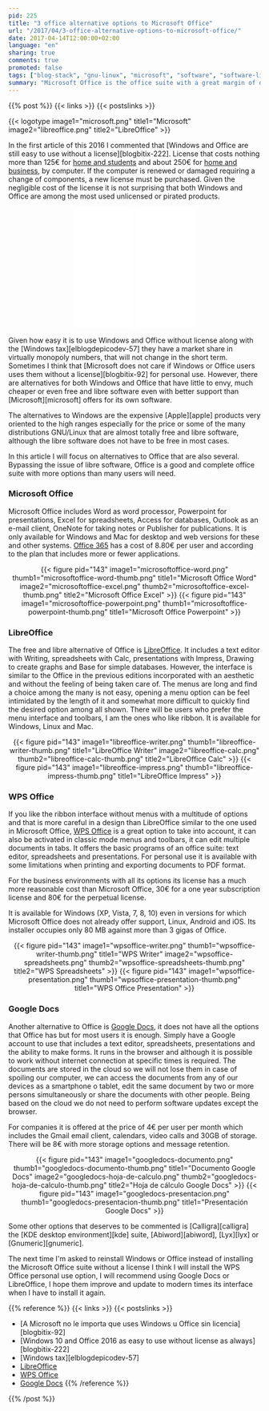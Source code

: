 ```yaml
---
pid: 225
title: "3 office alternative options to Microsoft Office"
url: "/2017/04/3-office-alternative-options-to-microsoft-office/"
date: 2017-04-14T12:00:00+02:00
language: "en"
sharing: true
comments: true
promoted: false
tags: ["blog-stack", "gnu-linux", "microsoft", "software", "software-libre"]
summary: "Microsoft Office is the office suite with a great margin of difference in the usage quota with the next option on Windows systems. It is very complete and includes more features that most users know but it is also a more expensive option than other alternatives that are free without having anything to envy for most users and use cases."
---
```


{{% post %}}
{{< links >}}
{{< postslinks >}}

{{< logotype image1="microsoft.png" title1="Microsoft" image2="libreoffice.png" title2="LibreOffice" >}}

In the first article of this 2016 I commented that [Windows and Office are still easy to use without a license][blogbitix-222]. License that costs nothing more than 125€ for [home and students](http://amzn.to/2bg4CR2) and about 250€ for [home and business](http://amzn.to/2bNf5Bx), by computer. If the computer is renewed or damaged requiring a change of components, a new license must be purchased. Given the negligible cost of the license it is not surprising that both Windows and Office are among the most used unlicensed or pirated products.

<div class="media-amazon" style="text-align: center;">
    <iframe style="width:120px;height:240px;" marginwidth="0" marginheight="0" scrolling="no" frameborder="0" src="//rcm-eu.amazon-adsystem.com/e/cm?lt1=_blank&bc1=000000&IS2=1&bg1=FFFFFF&fc1=000000&lc1=0000FF&t=blobit-21&o=30&p=8&l=as4&m=amazon&f=ifr&ref=as_ss_li_til&asins=B00HC6QQQM&linkId=762b16ff0b7f340317343dc4a24097ab&internal=1"></iframe>
    <iframe style="width:120px;height:240px;" marginwidth="0" marginheight="0" scrolling="no" frameborder="0" src="//rcm-eu.amazon-adsystem.com/e/cm?lt1=_blank&bc1=000000&IS2=1&bg1=FFFFFF&fc1=000000&lc1=0000FF&t=blobit-21&o=30&p=8&l=as4&m=amazon&f=ifr&ref=as_ss_li_til&asins=B01FNRXAZG&linkId=1f45d19184a5ea936b680670062a7fad&internal=1"></iframe>
</div>

Given how easy it is to use Windows and Office without license along with the [Windows tax][elblogdepicodev-57] they have a market share in virtually monopoly numbers, that will not change in the short term. Sometimes I think that [Microsoft does not care if Windows or Office users uses them without a license][blogbitix-92] for personal use. However, there are alternatives for both Windows and Office that have little to envy, much cheaper or even free and libre software even with better support than [Microsoft][microsoft] offers for its own software.

The alternatives to Windows are the expensive [Apple][apple] products very oriented to the high ranges especially for the price or some of the many distributions GNU/Linux that are almost totally free and libre software, although the libre software does not have to be free in most cases.

In this article I will focus on alternatives to Office that are also several. Bypassing the issue of libre software, Office is a good and complete office suite with more options than many users will need.

### Microsoft Office

Microsoft Office includes Word as word processor, Powerpoint for presentations, Excel for spreadsheets, Access for databases, Outlook as an e-mail client, OneNote for taking notes or Publisher for publications. It is only available for Windows and Mac for desktop and web versions for these and other systems. [Office 365](https://products.office.com/es-es/home) has a cost of 8.80€ per user and according to the plan that includes more or fewer applications.

<div class="media" style="text-align: center;">
    {{< figure pid="143" image1="microsoftoffice-word.png" thumb1="microsoftoffice-word-thumb.png" title1="Microsoft Office Word" image2="microsoftoffice-excel.png" thumb2="microsoftoffice-excel-thumb.png" title2="Microsoft Office Excel" >}}
    {{< figure pid="143" image1="microsoftoffice-powerpoint.png" thumb1="microsoftoffice-powerpoint-thumb.png" title1="Microsoft Office Powerpoint" >}}
</div>

### LibreOffice

The free and libre alternative of Office is [LibreOffice](https://es.libreoffice.org/). It includes a text editor with Writing, spreadsheets with Calc, presentations with Impress, Drawing to create graphs and Base for simple databases. However, the interface is similar to the Office in the previous editions incorporated with an aesthetic and without the feeling of being taken care of. The menus are long and find a choice among the many is not easy, opening a menu option can be feel intimidated by the length of it and somewhat more difficult to quickly find the desired option among all shown. There will be users who prefer the menu interface and toolbars, I am the ones who like ribbon. It is available for Windows, Linux and Mac.

<div class="media" style="text-align: center;">
    {{< figure pid="143" image1="libreoffice-writer.png" thumb1="libreoffice-writer-thumb.png" title1="LibreOffice Writer" image2="libreoffice-calc.png" thumb2="libreoffice-calc-thumb.png" title2="LibreOffice Calc" >}}
    {{< figure pid="143" image1="libreoffice-impress.png" thumb1="libreoffice-impress-thumb.png" title1="LibreOffice Impress" >}}
</div>

### WPS Office

If you like the ribbon interface without menus with a multitude of options and that is more careful in a design than LibreOffice similar to the one used in Microsoft Office, [WPS Office](https://www.wps.com/) is a great option to take into account, it can also be activated in classic mode menus and toolbars, it can edit multiple documents in tabs. It offers the basic programs of an office suite: text editor, spreadsheets and presentations. For personal use it is available with some limitations when printing and exporting documents to PDF format.

For the business environments with all its options its license has a much more reasonable cost than Microsoft Office, 30€ for a one year subscription license and 80€ for the perpetual license.

It is available for Windows (XP, Vista, 7, 8, 10) even in versions for which Microsoft Office does not already offer support, Linux, Android and iOS. Its installer occupies only 80 MB against more than 3 gigas of Office.

<div class="media" style="text-align: center;">
    {{< figure pid="143" image1="wpsoffice-writer.png" thumb1="wpsoffice-writer-thumb.png" title1="WPS Writer" image2="wpsoffice-spreadsheets.png" thumb2="wpsoffice-spreadsheets-thumb.png" title2="WPS Spreadsheets" >}}
    {{< figure pid="143" image1="wpsoffice-presentation.png" thumb1="wpsoffice-presentation-thumb.png" title1="WPS Office Presentation" >}}
</div>

### Google Docs

Another alternative to Office is [Google Docs](https://www.google.es/intl/es/docs/about/), it does not have all the options that Office has but for most users it is enough. Simply have a Google account to use that includes a text editor, spreadsheets, presentations and the ability to make forms. It runs in the browser and although it is possible to work without internet connection at specific times is required. The documents are stored in the cloud so we will not lose them in case of spoiling our computer, we can access the documents from any of our devices as a smartphone o tablet, edit the same document by two or more persons simultaneously or share the documents with other people. Being based on the cloud we do not need to perform software updates except the browser.

For companies it is offered at the price of 4€ per user per month which includes the Gmail email client, calendars, video calls and 30GB of storage. There will be 8€ with more storage options and message retention.

<div class="media" style="text-align: center;">
    {{< figure pid="143" image1="googledocs-documento.png" thumb1="googledocs-documento-thumb.png" title1="Documento Google Docs" image2="googledocs-hoja-de-calculo.png" thumb2="googledocs-hoja-de-calculo-thumb.png" title2="Hoja de cálculo Google Docs" >}}
    {{< figure pid="143" image1="googledocs-presentacion.png" thumb1="googledocs-presentacion-thumb.png" title1="Presentación Google Docs" >}}
</div>

Some other options that deserves to be commented is [Calligra][calligra] the [KDE desktop environment][kde] suite, [Abiword][abiword], [Lyx][lyx] or [Gnumeric][gnumeric].

The next time I'm asked to reinstall Windows or Office instead of installing the Microsoft Office suite without a license I think I will install the WPS Office personal use option, I will recommend using Google Docs or LibreOffice, I hope them improve and update to modern times its interface when I have to install it again.

{{% reference %}}
{{< links >}}
{{< postslinks >}}
* [A Microsoft no le importa que uses Windows u Office sin licencia][blogbitix-92]
* [Windows 10 and Office 2016 as easy to use without license as always][blogbitix-222]
* [Windows tax][elblogdepicodev-57]
* [LibreOffice](https://libreoffice.org/)
* [WPS Office](https://www.wps.com/)
* [Google Docs](https://www.google.es/intl/es/docs/about/)
{{% /reference %}}

{{% /post %}}
